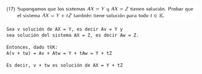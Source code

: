 ![Ejercicio 17](./assets/ej17-enunciado.png)

```
Sea v solución de AX = Y, es decir Av = Y y
sea solución del sistema AX = Z, es decir Aw = Z.

Entonces, dado t∈K:
A(v + tw) = Av + Atw = Y + tAw = Y + tZ

Es decir, v + tw es solución de AX = Y + tZ
```